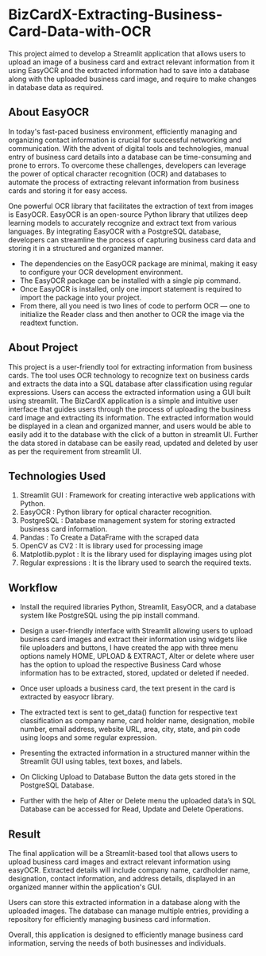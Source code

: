 # BizCardX-Extracting-Business-Card-Data-with-OCR
This project aimed to develop a Streamlit application that allows users to upload an image of a business card and extract relevant information from it using EasyOCR and the extracted information had to save into a database along with the uploaded business card image, and require to make changes in database data as required.

## About EasyOCR
In today's fast-paced business environment, efficiently managing and organizing contact information is crucial for successful networking and communication. With the advent of digital tools and technologies, manual entry of business card details into a database can be time-consuming and prone to errors. To overcome these challenges, developers can leverage the power of optical character recognition (OCR) and databases to automate the process of extracting relevant information from business cards and storing it for easy access.

One powerful OCR library that facilitates the extraction of text from images is EasyOCR. EasyOCR is an open-source Python library that utilizes deep learning models to accurately recognize and extract text from various languages. By integrating EasyOCR with a PostgreSQL database, developers can streamline the process of capturing business card data and storing it in a structured and organized manner.

- The dependencies on the EasyOCR package are minimal, making it easy to configure your OCR development environment.
- The EasyOCR package can be installed with a single pip command.
- Once EasyOCR is installed, only one import statement is required to import the package into your project.
- From there, all you need is two lines of code to perform OCR — one to initialize the Reader class and then another to OCR the image via the readtext function.

## About Project
This project is a user-friendly tool for extracting information from business cards. The tool uses OCR technology to recognize text on business cards and extracts the data into a SQL database after classification using regular expressions. Users can access the extracted information using a GUI built using streamlit. The BizCardX application is a simple and intuitive user interface that guides users through the process of uploading the business card image and extracting its information. The extracted information would be displayed in a clean and organized manner, and users would be able to easily add it to the database with the click of a button in streamlit UI. Further the data stored in database can be easily read, updated and deleted by user as per the requirement from streamlit UI.

## Technologies Used
1. Streamlit GUI : Framework for creating interactive web applications with Python.
2. EasyOCR : Python library for optical character recognition.
3. PostgreSQL : Database management system for storing extracted business card information.
4. Pandas : To Create a DataFrame with the scraped data
5. OpenCV as CV2 : It is library used for processing image
6. Matplotlib.pyplot : It is the library used for displaying images using plot
7. Regular expressions : It is the library used to search the required texts.

## Workflow

- Install the required libraries Python, Streamlit, EasyOCR, and a database system like PostgreSQL using the pip install command.
  
- Design a user-friendly interface with Streamlit allowing users to upload business card images and extract their information using widgets like file uploaders and buttons, I have created the app with three menu options namely HOME, UPLOAD & EXTRACT, Alter or delete where user has the option to upload the respective Business Card whose information has to be extracted, stored, updated or deleted if needed.
  
- Once user uploads a business card, the text present in the card is extracted by easyocr library.
  
- The extracted text is sent to get_data() function for respective text classification as company name, card holder name, designation, mobile number, email address, website URL, area, city, state, and pin code using loops and some regular expression.
  
- Presenting the extracted information in a structured manner within the Streamlit GUI using tables, text boxes, and labels.
  
- On Clicking Upload to Database Button the data gets stored in the PostgreSQL Database.
  
- Further with the help of Alter or Delete menu the uploaded data’s in SQL Database can be accessed for Read, Update and Delete Operations.

## Result
The final application will be a Streamlit-based tool that allows users to upload business card images and extract relevant information using easyOCR. Extracted details will include company name, cardholder name, designation, contact information, and address details, displayed in an organized manner within the application's GUI.

Users can store this extracted information in a database along with the uploaded images. The database can manage multiple entries, providing a repository for efficiently managing business card information.

Overall, this application is designed to efficiently manage business card information, serving the needs of both businesses and individuals.
